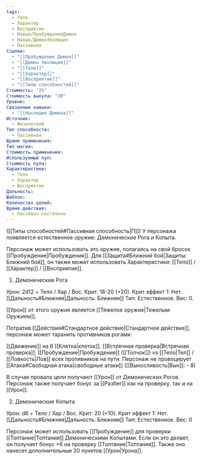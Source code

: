 ```yaml
---
tags:
  - Тело
  - Характер
  - Восприятие
  - Навык/ПробуждениеДемон
  - Навык/ДемонЭволюция
  - Пассивная
Ссылки:
  - "[[Пробуждение Демон]]"
  - "[[Демон Эволюция]]"
  - "[[Тело]]"
  - "[[Характер]]"
  - "[[Восприятие]]"
  - "[[Типы способностей]]"
Стоимость: "25"
Стоимость выкупа: "30"
Уровни: 
Связанные навыки:
  - "[[Наследие Демона]]"
Источник:
  - Физический
Тип способности:
  - Пассивная
Время применения: 
Тип магии: 
Стоимость применения: 
Используемый пул: 
Стоимость пула: 
Характеристики:
  - Тело
  - Характер
  - Восприятие
Дальность: 
Шаблон: 
Количество целей: 
Время действия:
  - Пассивно-постоянно
---
```

([[Типы способностей#Пассивная способность|П]]) У персонажа появляется естественное оружие: Демонические Рога и Копыта.

Персонаж может использовать это оружие, полагаясь на свой бросок [[Пробуждение|Пробуждения]]. Для [[Защита#Ближний бой|Защиты: Ближний бой]], он также может использовать Характеристики: [[Тело]] / [[Характер]] / [[Восприятие]]. 

1. Демонические Рога

Урон: 2d12 + Тело / Хар / Вос. Крит: 18-20 (+20). Крит эффект 1: Нет. [[Дальность#Ближняя|Дальность: Ближняя]] Тип: Естественное. Вес: 0.

[[Урон]] от этого оружия является [[Тяжелое оружие|Тяжелым Оружием]]. 

Потратив [[Действия#Стандартное действие|Стандартное действие]], персонаж может таранить противников рогами. 

[[Движение]] на 6 [[Клетка|клеток]]. [[Встречная проверка|Встречная проверка]]:
[[Пробуждение|Пробуждения]] ([[Толчок]]) vs [[Тело|Тел]] / [[Ловкость|Лов]] всех противников на пути. Персонаж не провоцирует [[Атака#Свободная атака|свободные атаки]] ([[Выносливость|Вын]]: - 8)

В случае провала цели получают [[Урон]] от Демонических Рогов. Персонаж также получает бонус за [[Разбег]] как на проверку, так и на [[Урон]]. 

2. Демонические Копыта

Урон: d6 + Тело / Хар / Вос. Крит: 20 (+10). Крит эффект 1: Нет. [[Дальность#Ближняя|Дальность: Ближняя]] Тип: Естественное. Вес: 0

Персонаж может использовать [[Пробуждение]] для проверки [[Топтание|Топтания]] Демоническими Копытами. Если он это делает, он получает бонус +6 на проверку [[Топтание|Топтания]]. Также оно нанесет дополнительные 20 пунктов [[Урон|Урона]]. 